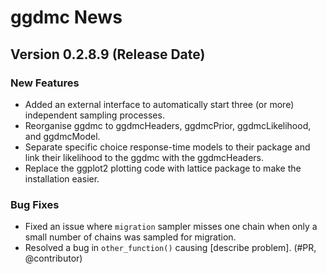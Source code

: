 # ggdmc News

## Version 0.2.8.9 (Release Date)

### New Features
- Added an external interface to automatically start three (or more) independent sampling processes.
- Reorganise ggdmc to ggdmcHeaders, ggdmcPrior, ggdmcLikelihood, and ggdmcModel.
- Separate specific choice response-time models to their package and link their likelihood to the ggdmc with the ggdmcHeaders.
- Replace the ggplot2 plotting code with lattice package to make the installation easier.

### Bug Fixes
- Fixed an issue where `migration` sampler misses one chain when only a small number of 
chains was sampled for migration. 
- Resolved a bug in `other_function()` causing [describe problem]. (#PR, @contributor)



